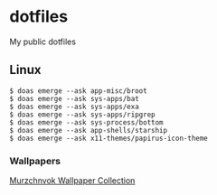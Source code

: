 # dotfiles

My public dotfiles

## Linux

```fish
$ doas emerge --ask app-misc/broot
$ doas emerge --ask sys-apps/bat
$ doas emerge --ask sys-apps/exa
$ doas emerge --ask sys-apps/ripgrep
$ doas emerge --ask sys-process/bottom
$ doas emerge --ask app-shells/starship
$ doas emerge --ask x11-themes/papirus-icon-theme
```

### Wallpapers

[Murzchnvok Wallpaper Collection](https://drive.google.com/drive/folders/1o1qjRgkJtnF_8uGB1z6MRsQUjWinHUsw?usp=sharing)
